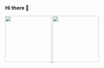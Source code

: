 ### Hi there 👋

<p align="left">
<a href="https://github.com/LutfiNurRohmah">
  <img height="150em" src="https://github-readme-stats-eight-theta.vercel.app/api?username=LutfiNurRohmah&show_icons=true&theme=algolia&include_all_commits=true&count_private=true"/>
  <img height="150em" src="https://github-readme-stats-eight-theta.vercel.app/api/top-langs/?username=LutfiNurRohmah&layout=compact&langs_count=8&theme=algolia"/>
</a>
</p>

<!--
**LutfiNurRohmah/LutfiNurRohmah** is a ✨ _special_ ✨ repository because its `README.md` (this file) appears on your GitHub profile.

Here are some ideas to get you started:

- 🔭 I’m currently working on ...
- 🌱 I’m currently learning ...
- 👯 I’m looking to collaborate on ...
- 🤔 I’m looking for help with ...
- 💬 Ask me about ...
- 📫 How to reach me: ...
- 😄 Pronouns: ...
- ⚡ Fun fact: ...
-->
